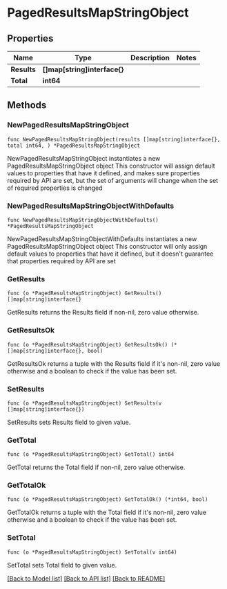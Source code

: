 # PagedResultsMapStringObject

## Properties

Name | Type | Description | Notes
------------ | ------------- | ------------- | -------------
**Results** | **[]map[string]interface{}** |  | 
**Total** | **int64** |  | 

## Methods

### NewPagedResultsMapStringObject

`func NewPagedResultsMapStringObject(results []map[string]interface{}, total int64, ) *PagedResultsMapStringObject`

NewPagedResultsMapStringObject instantiates a new PagedResultsMapStringObject object
This constructor will assign default values to properties that have it defined,
and makes sure properties required by API are set, but the set of arguments
will change when the set of required properties is changed

### NewPagedResultsMapStringObjectWithDefaults

`func NewPagedResultsMapStringObjectWithDefaults() *PagedResultsMapStringObject`

NewPagedResultsMapStringObjectWithDefaults instantiates a new PagedResultsMapStringObject object
This constructor will only assign default values to properties that have it defined,
but it doesn't guarantee that properties required by API are set

### GetResults

`func (o *PagedResultsMapStringObject) GetResults() []map[string]interface{}`

GetResults returns the Results field if non-nil, zero value otherwise.

### GetResultsOk

`func (o *PagedResultsMapStringObject) GetResultsOk() (*[]map[string]interface{}, bool)`

GetResultsOk returns a tuple with the Results field if it's non-nil, zero value otherwise
and a boolean to check if the value has been set.

### SetResults

`func (o *PagedResultsMapStringObject) SetResults(v []map[string]interface{})`

SetResults sets Results field to given value.


### GetTotal

`func (o *PagedResultsMapStringObject) GetTotal() int64`

GetTotal returns the Total field if non-nil, zero value otherwise.

### GetTotalOk

`func (o *PagedResultsMapStringObject) GetTotalOk() (*int64, bool)`

GetTotalOk returns a tuple with the Total field if it's non-nil, zero value otherwise
and a boolean to check if the value has been set.

### SetTotal

`func (o *PagedResultsMapStringObject) SetTotal(v int64)`

SetTotal sets Total field to given value.



[[Back to Model list]](../README.md#documentation-for-models) [[Back to API list]](../README.md#documentation-for-api-endpoints) [[Back to README]](../README.md)


